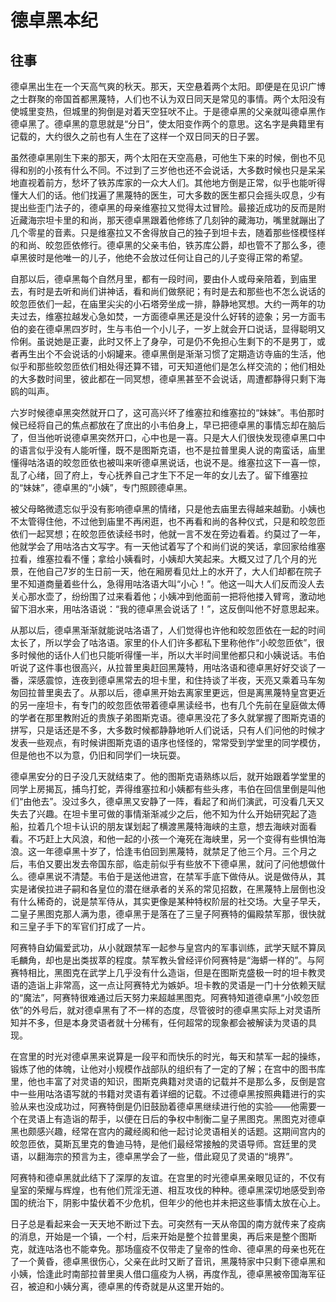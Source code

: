 # 德卓黑本纪

## 往事
德卓黑出生在一个天高气爽的秋天。那天，天空悬着两个太阳。即便是在见识广博之士群聚的帝国首都黑蔑特，人们也不认为双日同天是常见的事情。两个太阳没有使城里变热，但城里的狗倒是对着天空狂吠不止。于是德卓黑的父亲就叫德卓黑作德卓黑了。德卓黑的意思就是“分日”，使太阳变作两个的意思。这名字是典籍里有记载的，大约很久之前也有人生在了这样一个双日同天的日子罢。

虽然德卓黑刚生下来的那天，两个太阳在天空高悬，可他生下来的时候，倒也不见得和别的小孩有什么不同。不过到了三岁他也还不会说话，大多数时候也只是呆呆地直视着前方，愁坏了铁苏库家的一众大人们。其他地方倒是正常，似乎也能听得懂大人们的话。他们找遍了黑蔑特的医生，可大多数的医生都只会摇头叹息，少有提出些歪门法子的，德卓黑的母亲维塞拉又觉得太过冒险。最接近成功的反而是附近藏海宗坦卡里的和尚，那天德卓黑跟着他修练了几刻钟的藏海功，嘴里就蹦出了几个零星的音素。只是维塞拉又不舍得放自己的独子到坦卡去，随着那些怪模怪样的和尚、皎忽匝依修行。德卓黑的父亲韦伯，铁苏库公爵，却也管不了那么多，德卓黑彼时是他唯一的儿子，他绝不会放过任何让自己的儿子变得正常的希望。

自那以后，德卓黑每个自然月里，都有一段时间，要由仆人或母亲陪着，到庙里去，有时是去听和尚们讲神话，看和尚们做祭祀；有时是去和那些也不怎么说话的皎忽匝依们一起，在庙里尖尖的小石塔旁坐成一排，静静地冥想。大约一两年的功夫过去，维塞拉越发心急如焚，一方面德卓黑还是没什么好转的迹象；另一方面韦伯的妾在德卓黑四岁时，生与韦伯一个小儿子，一岁上就会开口说话，显得聪明又伶俐。虽说她是正妻，此时又怀上了身孕，可是仍不免担心生剩下的不是男丁，或者再生出个不会说话的小焖罐来。德卓黑倒是渐渐习惯了定期造访寺庙的生活，他似乎和那些皎忽匝依们相处得还算不错，可天知道他们是怎么样交流的；他们相处的大多数时间里，彼此都在一同冥想，德卓黑甚至不会说话，周遭都静得只剩下海鸥的叫声。

六岁时候德卓黑突然就开口了，这可高兴坏了维塞拉和维塞拉的“妹妹”。韦伯那时候已经将自己的焦点都放在了庶出的小韦伯身上，早已把德卓黑的事情忘却在脑后了，但当他听说德卓黑突然开口，心中也是一喜。只是大人们很快发现德卓黑口中的语言似乎没有人能听懂，既不是图斯克语，也不是拉普里奥人说的南蛮话，庙里懂得咕洛语的皎忽匝依也被叫来听德卓黑说话，也说不是。维塞拉这下一喜一惊，乱了心绪，回了府上，专心抚养自己才生下不足一年的女儿去了。留下维塞拉的“妹妹”，德卓黑的“小姨”，专门照顾德卓黑。

被父母略微遗忘似乎没有影响德卓黑的情绪，只是他去庙里去得越来越勤。小姨也不太管得住他，不过他到庙里不再闲逛，也不再看和尚的各种仪式，只是和皎忽匝依们一起冥想；在皎忽匝依读经书时，他就一言不发在旁边看着。约莫过了一年，他就学会了用咕洛古文写字。有一天他试着写了个和尚们说的笑话，拿回家给维塞拉看，维塞拉看不懂；拿给小姨看时，小姨却大笑起来。大概又过了几个月的光景，在他自己7岁的生日前一天，他在厢房看见灶上的水开了，大人们却都在院子里不知道商量着些什么，急得用咕洛语大叫“小心！”。他这一叫大人们反而没人去关心那水壶了，纷纷围了过来看着他；小姨冲到他面前一把将他搂入臂弯，激动地留下泪水来，用咕洛语说：“我的德卓黑会说话了！”，这反倒叫他不好意思起来。

从那以后，德卓黑渐渐就能说咕洛语了，人们觉得也许他和皎忽匝依在一起的时间太长了，所以学会了咕洛语。家里的仆人们许多都私下里称他作“小皎忽匝依”，很多时候他的话仆人们也只能听得懂一半，所以大半时间里他都只和小姨说话。韦伯听说了这件事也很高兴，从拉普里奥赶回黑蔑特，用咕洛语和德卓黑好好交谈了一番，深感震惊，连夜到德卓黑常去的坦卡里，和住持谈了半夜，天亮又乘着马车匆匆回拉普里奥去了。从那以后，德卓黑开始去离家里更远，但是离黑蔑特皇宫更近的另一座坦卡，有专门的皎忽匝依带着德卓黑读经书，也有几个先前在皇庭做太傅的学者在那里教附近的贵族子弟图斯克语。德卓黑没花了多久就掌握了图斯克语的拼写，只是话还是不多，大多数时候都静静地听人们说话，只有人们问他的时候才发表一些观点，有时候讲图斯克语的语序也怪怪的，常常受到学堂里的同学模仿，但是他也不以为意，仍旧和同学们一块玩耍。

德卓黑安分的日子没几天就结束了。他的图斯克语熟练以后，就开始跟着学堂里的同学上房揭瓦，捕鸟打蛇，弄得维塞拉和小姨都有些头疼，韦伯在回信里倒是叫他们“由他去”。没过多久，德卓黑又安静了一阵，看起了和尚们演武，可没看几天又失去了兴趣。在坦卡里可做的事情渐渐减少之后，他不知为什么开始研究起了造船，拉着几个坦卡认识的朋友谋划起了横渡黑蔑特海峡的主意，想去海峡对面看看。不巧赶上大风浪，和他一起的小孩一个淹死在海峡里，另一个变得有些惧怕海浪。这一年德卓黑十岁了，恰逢韦伯回到黑蔑特，就禁足了他三个月。三个月之后，韦伯又要出发去帝国东部，临走前似乎有些放不下德卓黑，就问了问他想做什么。德卓黑说不清楚。韦伯于是送他进宫，在禁军手底下做侍从。说是做侍从，其实是诸侯拉进子嗣和各皇位的潜在继承者的关系的常见招数，在黑蔑特上层倒也没有什么稀奇的，说是禁军侍从，其实更像是某种特权阶层的社交场。大皇子早夭，二皇子黑图克那人满为患，德卓黑于是落在了三皇子阿赛特的偏殿禁军那，很快就和三皇子手下的军官们打成了一片。

阿赛特自幼偏爱武功，从小就跟禁军一起参与皇宫内的军事训练，武学天赋不算凤毛麟角，却也是出类拔萃的程度。禁军教头曾经评价阿赛特是“海蟒一样的”。与阿赛特相比，黑图克在武学上几乎没有什么造诣，但是在图斯克盛极一时的坦卡教灵语的造诣上非常高，这一点让阿赛特尤为嫉妒。坦卡教的灵语是一门十分依赖天赋的“魔法”，阿赛特很难通过后天努力来超越黑图克。阿赛特知道德卓黑“小皎忽匝依”的外号后，就对德卓黑有了不一样的态度，尽管彼时的德卓黑实际上对灵语所知并不多，但是本身灵语者就十分稀有，任何超常的现象都会被解读为灵语的具现。

在宫里的时光对德卓黑来说算是一段平和而快乐的时光，每天和禁军一起的操练，锻炼了他的体魄，让他对小规模作战部队的组织有了一定的了解；在宫中的图书库里，他也丰富了对灵语的知识，图斯克典籍对灵语的记载并不是那么多，反倒是宫中一些用咕洛语写就的书籍对灵语有着详细的记载。不过德卓黑按照典籍进行的实验从来也没成功过，阿赛特倒是仍旧鼓励着德卓黑继续进行他的实验——他需要一个在灵语上有造诣的帮手，以便在日后的争权中制衡二皇子黑图克。黑图克对德卓黑也颇感兴趣，经常在宫内的藏经阁和他一起讨论灵语相关的话题。这期间宫内的皎忽匝依，莫斯瓦里克的鲁迪马特，是他们最经常接触的灵语导师。宫廷里的灵语，以翻海宗的预言为主，德卓黑学会了一些，借此窥见了灵语的“境界”。

阿赛特和德卓黑就此结下了深厚的友谊。在宫里的时光德卓黑亲眼见证的，不仅有皇室的荣耀与辉煌，也有他们荒淫无道、相互攻伐的种种。德卓黑深切地感受到帝国的统治下，阴影中蛰伏着不少危机，但年少的他也并未把这些事情太放在心上。

日子总是看起来会一天天地不断过下去。可突然有一天从帝国的南方就传来了疫病的消息，开始是一个镇，一个村，后来开始是整个拉普里奥，再后来是整个图斯克，就连咕洛也不能幸免。那场瘟疫不仅带走了皇帝的性命、德卓黑的母亲也死在了一个黄昏，德卓黑很伤心，父亲在此时又断了音讯，黑蔑特家中只剩下德卓黑和小姨，恰逢此时南部拉普里奥人借口瘟疫为人祸，再度作乱，德卓黑被帝国海军征召，被迫和小姨分离，德卓黑的传奇就是从这里开始的。

## 